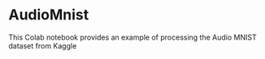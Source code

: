 # AudioMnist
This Colab notebook provides an example of processing the Audio MNIST dataset from Kaggle
